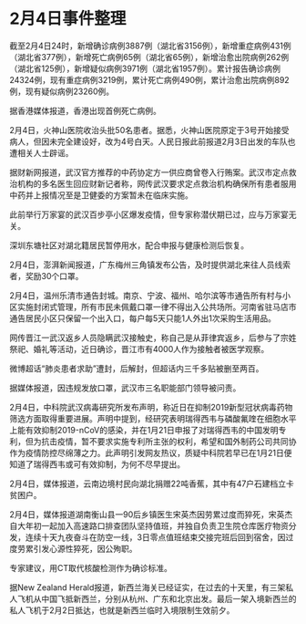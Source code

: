 # 2月4日事件整理

截至2月4日24时，新增确诊病例3887例（湖北省3156例），新增重症病例431例（湖北省377例），新增死亡病例65例（湖北省65例），新增治愈出院病例262例（湖北省125例），新增疑似病例3971例（湖北省1957例）。累计报告确诊病例24324例，现有重症病例3219例，累计死亡病例490例，累计治愈出院病例892例，现有疑似病例23260例。

据香港媒体报道，香港出现首例死亡病例。

2月4日，火神山医院收治头批50名患者。据悉，火神山医院原定于3号开始接受病人，但因未完全建设好，改为4号白天。人民日报此前报道2月3日出发的车队也遭相关人士辟谣。

据财新网报道，武汉官方推荐的中药协定方一供应商曾卷入行贿案。武汉市定点救治机构的多名医生回应财新记者称，网传武汉要求定点救治机构确保所有患者服用中药并上报情况至是卫健委的方案暂未在临床实施。

此前举行万家宴的武汉百步亭小区爆发疫情，但专家称潜伏期已过，应与万家宴无关。

深圳东塘社区对湖北籍居民暂停用水，配合申报与健康检测后恢复。

2月4日，澎湃新闻报道，广东梅州三角镇发布公告，及时提供湖北来往人员线索者，奖励30个口罩。

2月4日，温州乐清市通告封城。南京、宁波、福州、哈尔滨等市通告所有村与小区实施封闭式管理，所有市民未佩戴口罩一律不得出入公共场所。河南省驻马店市通告居民小区只保留一个出入口，每户每5天只能1人外出1次采购生活用品。

网传晋江一武汉返乡人员隐瞒武汉接触史，称自己是从菲律宾返乡，后参与了宗姓祭祀、婚礼等活动，近日确诊，晋江市有4000人作为接触者被医学观察。

微博超话“肺炎患者求助”遭封，后解封，但超话内三千多贴被删至两百。

据媒体报道，因违规发放口罩，武汉市三名职能部门领导被问责。

2月4日，中科院武汉病毒研究所发布声明，称近日在抑制2019新型冠状病毒药物筛选方面取得重要进展。声明中提到，经研究表明瑞得西韦与磷酸氟喹在细胞水平上能有效抑制2019-nCoV的感染，并在1月21日申报了对瑞得西韦的中国发明专利，但为抗击疫情，暂不要求实施专利所主张的权利，希望和国外制药公司共同协作为疫情防控尽绵薄之力。此声明引发网友热议，质疑中科院若早已在1月21日便知道了瑞得西韦或可有效抑制，为何不尽早提出。

2月4日，媒体报道，云南边境村民向湖北捐赠22吨香蕉，其中有47户石建档立卡贫困户。

2月4日，媒体报道湖南衡山县一90后乡镇医生宋英杰因劳累过度而猝死，宋英杰自大年初一起加入高速路口排查团队坚持值班，并独自负责卫生院仓库医疗物资分发，连续十天九夜奋斗在防空一线，3日零点值班结束交接完班后回到宿舍，因过度劳累引发心源性猝死，因公殉职。

专家建议，用CT取代核酸检测作为确诊标准。

据New Zealand Herald报道，新西兰海关已经证实，在过去的十天里，有三架私人飞机从中国飞抵新西兰，分别从杭州、广东和北京出发。最后一架入境新西兰的私人飞机于2月2日抵达，也就是新西兰临时入境限制生效前夕。



